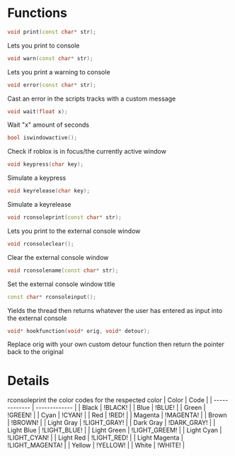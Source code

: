 # Functions

```cpp
void print(const char* str);
```
Lets you print to console

```cpp
void warn(const char* str);
```
Lets you print a warning to console

```cpp
void error(const char* str);
```
Cast an error in the scripts tracks with a custom message

```cpp
void wait(float x);
```
Wait "x" amount of seconds

```cpp
bool iswindowactive();
```
Check if roblox is in focus/the currently active window

```cpp
void keypress(char key);
```
Simulate a keypress

```cpp
void keyrelease(char key);
```
Simulate a keyrelease

```cpp
void rconsoleprint(const char* str);
```
Lets you print to the external console window

```cpp
void rconsoleclear();
```
Clear the external console window

```cpp
void rconsolename(const char* str);
```
Set the external console window title

```cpp
const char* rconsoleinput();
```
Yields the thread then returns whatever the user has entered as input into the external console

```cpp
void* hookfunction(void* orig, void* detour);
```
Replace orig with your own custom detour function then return the pointer back to the original

# Details

rconsoleprint the color codes for the respected color
| Color  | Code |
| ------------- | ------------- |
| Black  | !BLACK!  |
| Blue | !BLUE! |
| Green | !GREEN! |
| Cyan | !CYAN! |
| Red | !RED! |
| Magenta | !MAGENTA! |
| Brown | !BROWN! |
| Light Gray | !LIGHT_GRAY! |
| Dark Gray | !DARK_GRAY! |
| Light Blue  | !LIGHT_BLUE! |
| Light Green | !LIGHT_GREEM! |
| Light Cyan | !LIGHT_CYAN! |
| Light Red | !LIGHT_RED! |
| Light Magenta | !LIGHT_MAGENTA! |
| Yellow | !YELLOW! |
| White | !WHITE! |
